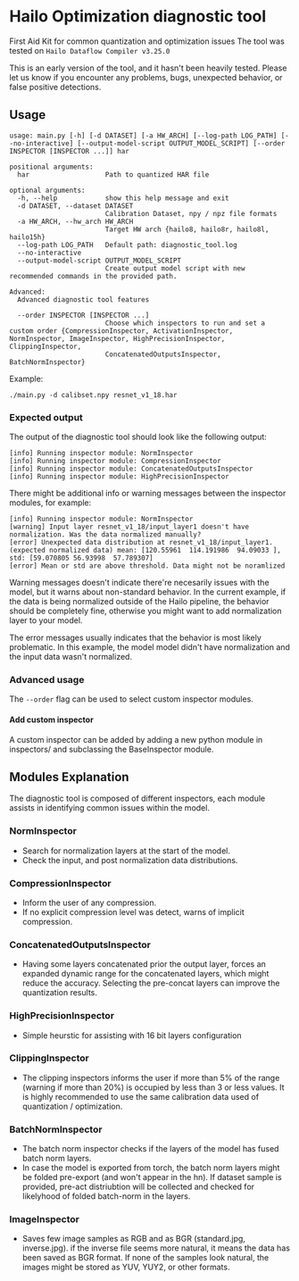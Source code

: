 # Hailo Optimization diagnostic tool

First Aid Kit for common quantization and optimization issues
The tool was tested on `Hailo Dataflow Compiler v3.25.0`

This is an early version of the tool, and it hasn't been heavily tested. 
Please let us know if you encounter any problems, bugs, unexpected behavior, or false positive detections.


## Usage

[//]: <> (markdown lacks the feature of embedding text from other file, maybe use rst files instead?)

```
usage: main.py [-h] [-d DATASET] [-a HW_ARCH] [--log-path LOG_PATH] [--no-interactive] [--output-model-script OUTPUT_MODEL_SCRIPT] [--order INSPECTOR [INSPECTOR ...]] har

positional arguments:
  har                   Path to quantized HAR file

optional arguments:
  -h, --help            show this help message and exit
  -d DATASET, --dataset DATASET
                        Calibration Dataset, npy / npz file formats
  -a HW_ARCH, --hw_arch HW_ARCH
                        Target HW arch {hailo8, hailo8r, hailo8l, hailo15h}
  --log-path LOG_PATH   Default path: diagnostic_tool.log
  --no-interactive
  --output-model-script OUTPUT_MODEL_SCRIPT
                        Create output model script with new recommended commands in the provided path.

Advanced:
  Advanced diagnostic tool features

  --order INSPECTOR [INSPECTOR ...]
                        Choose which inspectors to run and set a custom order {CompressionInspector, ActivationInspector, NormInspector, ImageInspector, HighPrecisionInspector, ClippingInspector,
                        ConcatenatedOutputsInspector, BatchNormInspector}
```

Example:

```
./main.py -d calibset.npy resnet_v1_18.har
```

### Expected output

The output of the diagnostic tool should look like the following output:

```
[info] Running inspector module: NormInspector
[info] Running inspector module: CompressionInspector
[info] Running inspector module: ConcatenatedOutputsInspector
[info] Running inspector module: HighPrecisionInspector
```

There might be additional info or warning messages between the inspector modules, for example:

```
[info] Running inspector module: NormInspector
[warning] Input layer resnet_v1_18/input_layer1 doesn't have normalization. Was the data normalized manually?
[error] Unexpected data distribution at resnet_v1_18/input_layer1. (expected normalized data) mean: [120.55961  114.191986  94.09033 ], std: [59.070805 56.93998  57.789307]
[error] Mean or std are above threshold. Data might not be noramlized
```

Warning messages doesn't indicate there're necesarily issues with the model, but it warns about non-standard behavior. In the current example, if the data is being normalized outside of the Hailo pipeline, the behavior should be completely fine, otherwise you might want to add normalization layer to your model.

The error messages usually indicates that the behavior is most likely problematic. In this example, the model model didn't have normalization and the input data wasn't normalized.

### Advanced usage

The `--order` flag can be used to select custom inspector modules.

#### Add custom inspector

A custom inspector can be added by adding a new python module in inspectors/ and subclassing the BaseInspector module.

## Modules Explanation

The diagnostic tool is composed of different inspectors, each module assists in identifying common issues within the model.

### NormInspector

- Search for normalization layers at the start of the model.
- Check the input, and post normalization data distributions.

### CompressionInspector

- Inform the user of any compression.
- If no explicit compression level was detect, warns of implicit compression.

### ConcatenatedOutputsInspector

- Having some layers concatenated prior the output layer, forces an expanded dynamic range for the concatenated layers, which might reduce the accuracy. Selecting the pre-concat layers can improve the quantization results.

### HighPrecisionInspector

- Simple heurstic for assisting with 16 bit layers configuration

[//]: <> (Should use the advanced LAT results, or maybe 2 different inspectors?)

### ClippingInspector

- The clipping inspectors informs the user if more than 5% of the range (warning if more than 20%) is occupied by less than 3 or less values. It is highly recommended to use the same calibration data used of quantization / optimization. 

### BatchNormInspector

- The batch norm inspector checks if the layers of the model has fused batch norm layers.
- In case the model is exported from torch, the batch norm layers might be folded pre-export (and won't appear in the hn). If dataset sample is provided, pre-act distriubtion will be collected and checked for likelyhood of folded batch-norm in the layers.

### ImageInspector

- Saves few image samples as RGB and as BGR (standard.jpg, inverse.jpg). if the inverse file seems more natural, it means the data has been saved as BGR format. If none of the samples look natural, the images might be stored as YUV, YUY2, or other formats.
